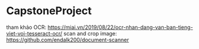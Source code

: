 # CapstoneProject


tham khảo 
    OCR: https://miai.vn/2019/08/22/ocr-nhan-dang-van-ban-tieng-viet-voi-tesseract-ocr/ 
    scan and crop image: https://github.com/endalk200/document-scanner
